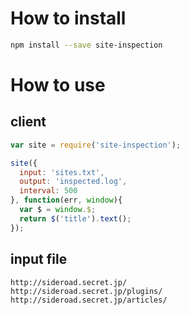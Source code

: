 # How to install
```bash
npm install --save site-inspection
```

# How to use

## client
```js
var site = require('site-inspection');

site({
  input: 'sites.txt',
  output: 'inspected.log',
  interval: 500
}, function(err, window){
  var $ = window.$;
  return $('title').text();  
});
```

## input file
```
http://sideroad.secret.jp/
http://sideroad.secret.jp/plugins/
http://sideroad.secret.jp/articles/
```